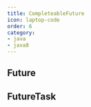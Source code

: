 ```yaml
---
title: CompleteableFuture
icon: laptop-code
order: 6
category:
- java
- java8
---
```


## Future

## FutureTask